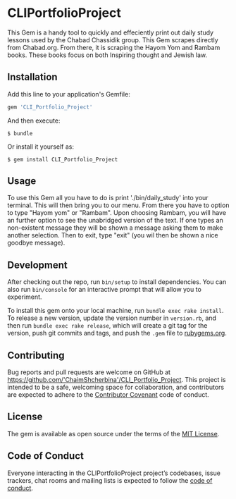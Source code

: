 # CLIPortfolioProject

This Gem is a handy tool to quickly and effeciently print out daily study lessons used by the Chabad Chassidik group. This Gem scrapes directly from Chabad.org. From there, it is scraping the Hayom Yom and Rambam books. These books focus on both Inspiring thought and Jewish law.  

## Installation

Add this line to your application's Gemfile:

```ruby
gem 'CLI_Portfolio_Project'
```

And then execute:

    $ bundle

Or install it yourself as:

    $ gem install CLI_Portfolio_Project

## Usage

To use this Gem all you have to do is print './bin/daily_study' into your terminal. This will then bring you to our menu. From there you have to option to type "Hayom yom" or "Rambam". Upon choosing Rambam, you will have an further option to see the unabridged version of the text. If one types an non-existent message they will be shown a message asking them to make another selection. Then to exit, type "exit" (you wil then be shown a nice goodbye message). 

## Development

After checking out the repo, run `bin/setup` to install dependencies. You can also run `bin/console` for an interactive prompt that will allow you to experiment.

To install this gem onto your local machine, run `bundle exec rake install`. To release a new version, update the version number in `version.rb`, and then run `bundle exec rake release`, which will create a git tag for the version, push git commits and tags, and push the `.gem` file to [rubygems.org](https://rubygems.org).

## Contributing

Bug reports and pull requests are welcome on GitHub at https://github.com/'ChaimShcherbina'/CLI_Portfolio_Project. This project is intended to be a safe, welcoming space for collaboration, and contributors are expected to adhere to the [Contributor Covenant](http://contributor-covenant.org) code of conduct.

## License

The gem is available as open source under the terms of the [MIT License](https://opensource.org/licenses/MIT).

## Code of Conduct

Everyone interacting in the CLIPortfolioProject project’s codebases, issue trackers, chat rooms and mailing lists is expected to follow the [code of conduct](https://github.com/'ChaimShcherbina'/CLI_Portfolio_Project/blob/master/CODE_OF_CONDUCT.md).
